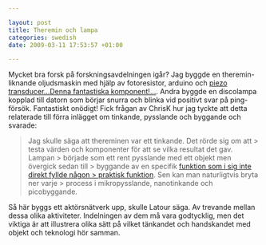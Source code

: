 ```yaml
--- 

layout: post
title: Theremin och lampa 
categories: swedish 
date: 2009-03-11 17:53:57 +01:00 

---
```


Mycket bra forsk på forskningsavdelningen igår? Jag byggde en theremin-liknande oljudsmaskin med hjälp av fotoresistor, arduino och [piezo transducer...Denna fantastiska komponent!...](#). Andra byggde en discolampa kopplad till datorn som börjar snurra och blinka vid positivt svar på ping-försök. Fantastiskt onödigt! Fick frågan av ChrisK hur jag tyckte att detta relaterade till förra inlägget om tinkande, pysslande och byggande och svarade:

> Jag skulle säga att thereminen var ett tinkande. Det rörde sig om att > testa värden och komponenter för att se vilka resultat det gav. Lampan > började som ett rent pysslande med ett objekt men övergick sedan till > byggande av en specifik [funktion som i sig inte direkt fyllde någon > praktisk funktion](#). Sen kan man naturligtvis bryta ner varje > process i mikropysslande, nanotinkande och picobyggande.

Så här byggs ett aktörsnätverk upp, skulle Latour säga. Av trevande mellan dessa olika aktiviteter. Indelningen av dem må vara godtycklig, men det viktiga är att illustrera olika sätt på vilket tänkandet och handskandet med objekt och teknologi hör samman. 